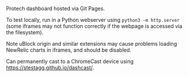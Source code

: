 Protech dashboard hosted via Git Pages.

To test locally, run in a Python webserver using `python3 -m http.server` (some iframes may not function correctly if the webpage is accessed via the filesystem).

Note uBlock origin and similar extensions may cause problems loading NewRelic charts in iframes, and should be disabled.

Can permanently cast to a ChromeCast device using https://stestagg.github.io/dashcast/.

